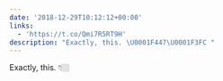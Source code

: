 ```yaml
---
date: '2018-12-29T10:12:12+00:00'
links:
  - 'https://t.co/Qmi7R5RT9H'
description: "Exactly, this. \U0001F447\U0001F3FC "
---
```

Exactly, this. 👇🏼 
